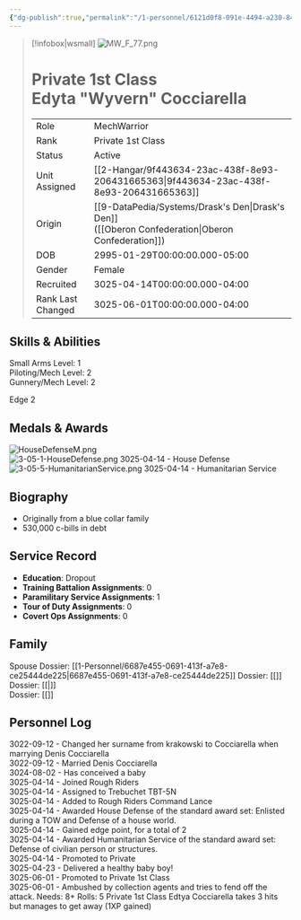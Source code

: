 ```yaml
---
{"dg-publish":true,"permalink":"/1-personnel/6121d0f8-091e-4494-a230-847a663604a3/"}
---
```



> [!infobox|wsmall]
> ![MW_F_77.png](/img/user/z_Assets/People/Female/MechWarrior/MW_F_77.png)
> # Private 1st Class<br>Edyta "Wyvern" Cocciarella
> | | |
> | - | - |
> | Role | MechWarrior |
> | Rank | Private 1st Class |
> | Status | Active |
> | Unit Assigned | [[2-Hangar/9f443634-23ac-438f-8e93-206431665363\|9f443634-23ac-438f-8e93-206431665363]]
> | Origin | [[9-DataPedia/Systems/Drask's Den\|Drask's Den]]<br>([[Oberon Confederation\|Oberon Confederation]]) |
> | DOB | 2995-01-29T00:00:00.000-05:00 |
> | Gender | Female |
> | Recruited | 3025-04-14T00:00:00.000-04:00 |
> | Rank Last Changed | 3025-06-01T00:00:00.000-04:00 |

## Skills & Abilities
Small Arms Level: 1<br>Piloting/Mech Level: 2<br>Gunnery/Mech Level: 2<br>

Edge 2

## Medals & Awards
![HouseDefenseM.png](/img/user/z_Assets/Awards/medals/HouseDefenseM.png)  
![3-05-1-HouseDefense.png](/img/user/z_Assets/Awards/ribbons/3-05-1-HouseDefense.png) 3025-04-14 - House Defense<br>![3-05-5-HumanitarianService.png](/img/user/z_Assets/Awards/ribbons/3-05-5-HumanitarianService.png) 3025-04-14 - Humanitarian Service<br>

## Biography
- Originally from a blue collar family
- 530,000 c-bills in debt

## Service Record
- **Education**: Dropout
- **Training Battalion Assignments**: 0
- **Paramilitary Service Assignments**: 1
- **Tour of Duty Assignments**: 0
- **Covert Ops Assignments**: 0

## Family
Spouse Dossier: [[1-Personnel/6687e455-0691-413f-a7e8-ce25444de225\|6687e455-0691-413f-a7e8-ce25444de225]]
 Dossier: [[]]<br> Dossier: [[\|]]<br> Dossier: [[]]<br>

## Personnel Log
3022-09-12 - Changed her surname from krakowski to Cocciarella when marrying Denis Cocciarella<br>3022-09-12 - Married Denis Cocciarella<br>3024-08-02 - Has conceived a baby<br>3025-04-14 - Joined Rough Riders<br>3025-04-14 - Assigned to Trebuchet TBT-5N<br>3025-04-14 - Added to Rough Riders Command Lance<br>3025-04-14 - Awarded House Defense of the standard award set: Enlisted during a TOW and Defense of a house world.<br>3025-04-14 - Gained edge point, for a total of 2<br>3025-04-14 - Awarded Humanitarian Service of the standard award set: Defense of civilian person or structures.<br>3025-04-14 - Promoted to Private<br>3025-04-23 - Delivered a healthy baby boy!<br>3025-06-01 - Promoted to Private 1st Class<br>3025-06-01 - Ambushed by collection agents and tries to fend off the attack.
Needs: 8+ Rolls: 5
Private 1st Class Edtya Cocciarella takes 3 hits but manages to get away (1XP gained)<br>
